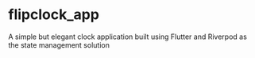 # flipclock_app


A simple but elegant clock application built using Flutter and Riverpod as the state management solution
